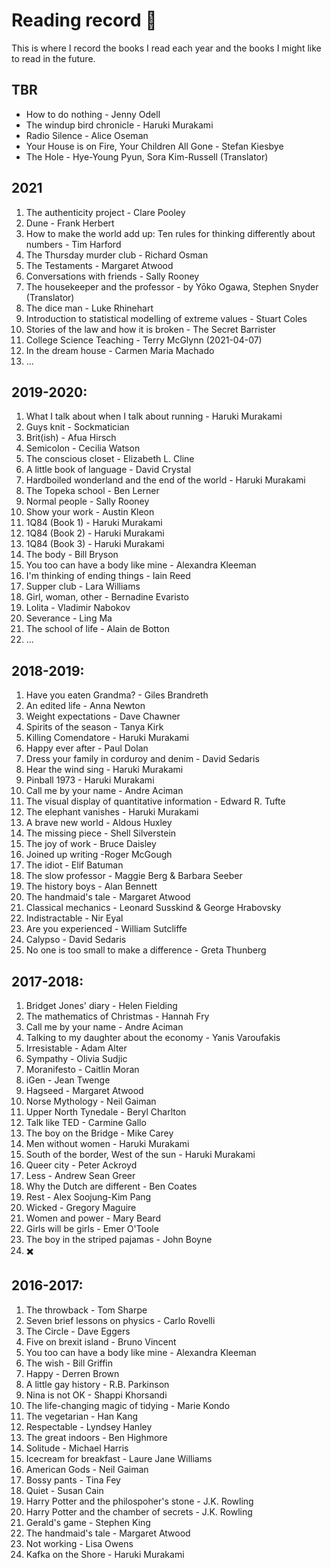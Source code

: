 # Reading record :book:
This is where I record the books I read each year and the books I might like to read in the future. 

## TBR 
- How to do nothing - Jenny Odell
- The windup bird chronicle - Haruki Murakami
- Radio Silence - Alice Oseman
- Your House is on Fire, Your Children All Gone - Stefan Kiesbye
- The Hole -  Hye-Young Pyun, Sora Kim-Russell (Translator)

## 2021 
1. The authenticity project - Clare Pooley
2. Dune - Frank Herbert
3. How to make the world add up: Ten rules for thinking differently about numbers - Tim Harford
4. The Thursday murder club - Richard Osman 
5. The Testaments - Margaret Atwood 
6. Conversations with friends - Sally Rooney 
7. The housekeeper and the professor - by Yōko Ogawa, Stephen Snyder (Translator)
8. The dice man - Luke Rhinehart 
9. Introduction to statistical modelling of extreme values - Stuart Coles 
10. Stories of the law and how it is broken - The Secret Barrister
11. College Science Teaching - Terry McGlynn (2021-04-07)
12. In the dream house - Carmen Maria Machado
13. ...


## 2019-2020:
1. What I talk about when I talk about running - Haruki Murakami 
2. Guys knit - Sockmatician 
3. Brit(ish) - Afua Hirsch 
4. Semicolon - Cecilia Watson 
5. The conscious closet - Elizabeth L. Cline 
6. A little book of language - David Crystal 
7. Hardboiled wonderland and the end of the world - Haruki Murakami 
8. The Topeka school - Ben Lerner
9. Normal people - Sally Rooney
10. Show your work - Austin Kleon 
11. 1Q84 (Book 1) - Haruki Murakami
12. 1Q84 (Book 2) - Haruki Murakami
13. 1Q84 (Book 3) - Haruki Murakami
14. The body - Bill Bryson 
15. You too can have a body like mine - Alexandra Kleeman
16. I'm thinking of ending things - Iain Reed 
17. Supper club - Lara Williams
18. Girl, woman, other - Bernadine Evaristo
19. Lolita - Vladimir Nabokov 
20. Severance - Ling Ma 
21. The school of life - Alain de Botton
22. ...


## 2018-2019: 
1. Have you eaten Grandma? - Giles Brandreth 
2. An edited life - Anna Newton 
3. Weight expectations - Dave Chawner
4. Spirits of the season - Tanya Kirk
5. Killing Comendatore - Haruki Murakami 
6. Happy ever after - Paul Dolan
7. Dress your family in corduroy and denim - David Sedaris
8. Hear the wind sing - Haruki Murakami
9. Pinball 1973 - Haruki Murakami 
10. Call me by your name - Andre Aciman 
11. The visual display of quantitative information - Edward R. Tufte 
12. The elephant vanishes - Haruki Murakami 
13. A brave new world - Aldous Huxley 
14. The missing piece - Shell Silverstein 
15. The joy of work - Bruce Daisley 
16. Joined up writing -Roger McGough 
17. The idiot - Elif Batuman 
18. The slow professor - Maggie Berg & Barbara Seeber 
19. The history boys - Alan Bennett 
20. The handmaid's tale - Margaret Atwood 
21. Classical mechanics - Leonard Susskind & George Hrabovsky 
22. Indistractable - Nir Eyal 
23. Are you experienced - William Sutcliffe 
24. Calypso - David Sedaris 
25. No one is too small to make a difference - Greta Thunberg

## 2017-2018:
1. Bridget Jones' diary - Helen Fielding 
 2. The mathematics of Christmas - Hannah Fry 
 3. Call me by your name - Andre Aciman 
 4. Talking to my daughter about the economy - Yanis Varoufakis 
 5. Irresistable - Adam Alter 
 6. Sympathy - Olivia Sudjic 
 7. Moranifesto - Caitlin Moran 
 8. iGen - Jean Twenge 
 9. Hagseed - Margaret Atwood 
 10. Norse Mythology - Neil Gaiman 
 11. Upper North Tynedale - Beryl Charlton 
 12. Talk like TED - Carmine Gallo 
 13. The boy on the Bridge - Mike Carey 
 14. Men without women - Haruki Murakami 
 15. South of the border, West of the sun - Haruki Murakami 
 16. Queer city - Peter Ackroyd 
 17. Less - Andrew Sean Greer 
 18. Why the Dutch are different - Ben Coates 
 19. Rest - Alex Soojung-Kim Pang 
 20. Wicked - Gregory Maguire 
 21. Women and power - Mary Beard 
 22. Girls will be girls - Emer O'Toole 
 23. The boy in the striped pajamas - John Boyne 
 24. :heavy_multiplication_x: 


## 2016-2017:
 1. The throwback - Tom Sharpe 
 2. Seven brief lessons on physics - Carlo Rovelli 
 3. The Circle - Dave Eggers 
 4. Five on brexit island - Bruno Vincent 
 5. You too can have a body like mine - Alexandra Kleeman 
 6. The wish - Bill Griffin 
 7. Happy - Derren Brown 
 8. A little gay history - R.B. Parkinson 
 9. Nina is not OK - Shappi Khorsandi 
 10. The life-changing magic of tidying - Marie Kondo 
 11. The vegetarian - Han Kang 
 12. Respectable - Lyndsey Hanley
 13. The great indoors - Ben Highmore 
 14. Solitude - Michael Harris 
 15. Icecream for breakfast - Laure Jane Williams 
 16. American Gods - Neil Gaiman 
 17. Bossy pants - Tina Fey 
 18. Quiet - Susan Cain 
 19. Harry Potter and the philospoher's stone - J.K. Rowling 
 20. Harry Potter and the chamber of secrets - J.K. Rowling
 21. Gerald's game - Stephen King
 22. The handmaid's tale - Margaret Atwood
 23. Not working - Lisa Owens 
 24. Kafka on the Shore - Haruki Murakami
